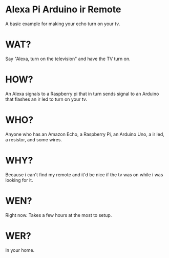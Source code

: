 # Alexa Pi Arduino ir Remote

A basic example for making your echo turn on your tv.

# WAT?

Say "Alexa, turn on the television" and have the TV turn on.

# HOW?

An Alexa signals to a Raspberry pi that in turn sends signal to an Arduino that flashes an ir led to turn on your tv.

# WHO?

Anyone who has an Amazon Echo, a Raspberry Pi, an Arduino Uno, a ir led, a resistor, and some wires.

# WHY?

Because i can't find my remote and it'd be nice if the tv was on while i was looking for it.

# WEN?

Right now. Takes a few hours at the most to setup.

# WER?

In your home.
